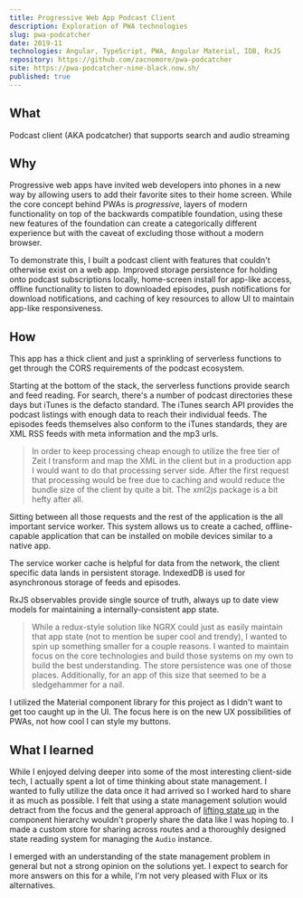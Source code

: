 ```yaml
---
title: Progressive Web App Podcast Client
description: Exploration of PWA technologies
slug: pwa-podcatcher
date: 2019-11
technologies: Angular, TypeScript, PWA, Angular Material, IDB, RxJS
repository: https://github.com/zacnomore/pwa-podcatcher
site: https://pwa-podcatcher-nine-black.now.sh/
published: true
---
```



## What

Podcast client (AKA podcatcher) that supports search and audio streaming

## Why

Progressive web apps have invited web developers into phones in a new way by allowing users to add their favorite sites to their home screen. While the core concept behind PWAs is _progressive_, layers of modern functionality on top of the backwards compatible foundation, using these new features of the foundation can create a categorically different experience but with the caveat of excluding those without a modern browser.

To demonstrate this, I built a podcast client with features that couldn't otherwise exist on a web app. Improved storage persistence for holding onto podcast subscriptions locally, home-screen install for app-like access, offline functionality to listen to downloaded episodes, push notifications for download notifications, and caching of key resources to allow UI to maintain app-like responsiveness.

## How

This app has a thick client and just a sprinkling of serverless functions to get through the CORS requirements of the podcast ecosystem.

Starting at the bottom of the stack, the serverless functions provide search and feed reading. For search, there's a number of podcast directories these days but iTunes is the defacto standard. The iTunes search API provides the podcast listings with enough data to reach their individual feeds. The episodes feeds themselves also conform to the iTunes standards, they are XML RSS feeds with meta information and the mp3 urls.

> In order to keep processing cheap enough to utilize the free tier of Zeit I transform and map the XML in the client but in a production app I would want to do that processing server side. After the first request that processing would be free due to caching and would reduce the bundle size of the client by quite a bit. The xml2js package is a bit hefty after all.

Sitting between all those requests and the rest of the application is the all important service worker. This system allows us to create a cached, offline-capable application that can be installed on mobile devices similar to a native app.

The service worker cache is helpful for data from the network, the client specific data lands in persistent storage. IndexedDB is used for asynchronous storage of feeds and episodes.

RxJS observables provide single source of truth, always up to date view models for maintaining a internally-consistent app state.

> While a redux-style solution like NGRX could just as easily maintain that app state (not to mention be super cool and trendy), I wanted to spin up something smaller for a couple reasons. I wanted to maintain focus on the core technologies and build those systems on my own to build the best understanding. The store persistence was one of those places. Additionally, for an app of this size that seemed to be a sledgehammer for a nail.

I utilized the Material component library for this project as I didn't want to get too caught up in the UI. The focus here is on the new UX possibilities of PWAs, not how cool I can style my buttons.

## What I learned

While I enjoyed delving deeper into some of the most interesting client-side tech, I actually spent a lot of time thinking about state management. I wanted to fully utilize the data once it had arrived so I worked hard to share it as much as possible. I felt that using a state management solution would detract from the focus and the general approach of [lifting state up](https://reactjs.org/docs/lifting-state-up.html) in the component hierarchy wouldn't properly share the data like I was hoping to. I made a custom store for sharing across routes and a thoroughly designed state reading system for managing the `Audio` instance.

I emerged with an understanding of the state management problem in general but not a strong opinion on the solutions yet. I expect to search for more answers on this for a while, I'm not very pleased with Flux or its alternatives.
